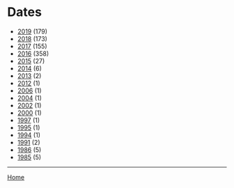 # Dates

  * [2019](./2019/) (179)
  * [2018](./2018/) (173)
  * [2017](./2017/) (155)
  * [2016](./2016/) (358)
  * [2015](./2015/) (27)
  * [2014](./2014/) (6)
  * [2013](./2013/) (2)
  * [2012](./2012/) (1)
  * [2006](./2006/) (1)
  * [2004](./2004/) (1)
  * [2002](./2002/) (1)
  * [2000](./2000/) (1)
  * [1997](./1997/) (1)
  * [1995](./1995/) (1)
  * [1994](./1994/) (1)
  * [1991](./1991/) (2)
  * [1986](./1986/) (5)
  * [1985](./1985/) (5)

----

[Home](../)
